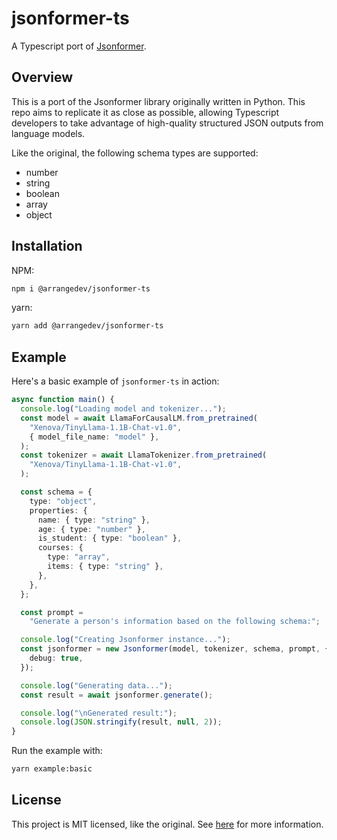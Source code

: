 # jsonformer-ts 
A Typescript port of [Jsonformer](https://github.com/1rgs/jsonformer).

## Overview
This is a port of the Jsonformer library originally written in Python. This repo aims to replicate it as close as possible, allowing Typescript developers to take advantage of high-quality structured JSON outputs from language models. 

Like the original, the following schema types are supported:
- number
- string
- boolean
- array
- object

## Installation
NPM:
```bash
npm i @arrangedev/jsonformer-ts
```

yarn:
```bash
yarn add @arrangedev/jsonformer-ts
```

## Example
Here's a basic example of `jsonformer-ts` in action:
```Typescript
async function main() {
  console.log("Loading model and tokenizer...");
  const model = await LlamaForCausalLM.from_pretrained(
    "Xenova/TinyLlama-1.1B-Chat-v1.0",
    { model_file_name: "model" },
  );
  const tokenizer = await LlamaTokenizer.from_pretrained(
    "Xenova/TinyLlama-1.1B-Chat-v1.0",
  );

  const schema = {
    type: "object",
    properties: {
      name: { type: "string" },
      age: { type: "number" },
      is_student: { type: "boolean" },
      courses: {
        type: "array",
        items: { type: "string" },
      },
    },
  };

  const prompt =
    "Generate a person's information based on the following schema:";

  console.log("Creating Jsonformer instance...");
  const jsonformer = new Jsonformer(model, tokenizer, schema, prompt, {
    debug: true,
  });

  console.log("Generating data...");
  const result = await jsonformer.generate();

  console.log("\nGenerated result:");
  console.log(JSON.stringify(result, null, 2));
}
```

Run the example with:
```bash
yarn example:basic
```

## License
This project is MIT licensed, like the original. See [here](https://github.com/1rgs/jsonformer?tab=MIT-1-ov-file#readme) for more information.
